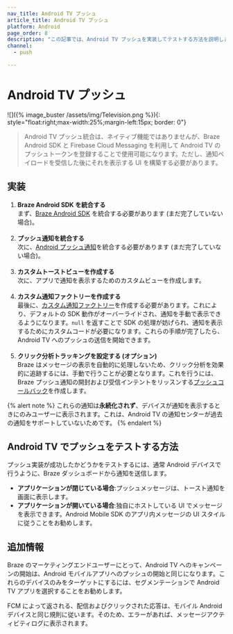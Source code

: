 ```yaml
---
nav_title: Android TV プッシュ
article_title: Android TV プッシュ
platform: Android
page_order: 8
description: "この記事では、Android TV プッシュを実装してテストする方法を説明します。"
channel:
  - push

---
```


# Android TV プッシュ
![]({% image_buster /assets/img/Television.png %}){: style="float:right;max-width:25%;margin-left:15px; border: 0"}

> Android TV プッシュ統合は、ネイティブ機能ではありませんが、Braze Android SDK と Firebase Cloud Messaging を利用して Android TV のプッシュトークンを登録することで使用可能になります。ただし、通知ペイロードを受信した後にそれを表示する UI を構築する必要があります。

## 実装

1. **Braze Android SDK を統合する**<br>
まず、[Braze Android SDK]({{site.baseurl}}/developer_guide/platform_integration_guides/android/initial_sdk_setup/android_sdk_integration/?redirected=true) を統合する必要があります (まだ完了していない場合)。<br><br>
2. **プッシュ通知を統合する**<br>
次に、[Android プッシュ通知]({{site.baseurl}}/developer_guide/platform_integration_guides/android/push_notifications/android/integration/standard_integration/)を統合する必要があります (まだ完了していない場合)。<br><br>
3. **カスタムトーストビューを作成する**<br>
次に、アプリで通知を表示するためのカスタムビューを作成します。<br><br>
4. **カスタム通知ファクトリーを作成する**<br>
最後に、[カスタム通知ファクトリー]({{site.baseurl}}/developer_guide/platform_integration_guides/android/push_notifications/android/integration/standard_integration/#custom-displaying-notifications)を作成する必要があります。これにより、デフォルトの SDK 動作がオーバーライドされ、通知を手動で表示できるようになります。`null` を返すことで SDK の処理が妨げられ、通知を表示するためにカスタムコードが必要になります。これらの手順が完了したら、Android TV へのプッシュの送信を開始できます。<br><br>
5. **クリック分析トラッキングを設定する (オプション)**<br>
Braze はメッセージの表示を自動的に処理しないため、クリック分析を効果的に追跡するには、手動で行うことが必要となります。これを行うには、Braze プッシュ通知の開封および受信インテントをリッスンする[プッシュコールバック]({{site.baseurl}}/developer_guide/platform_integration_guides/android/push_notifications/android/integration/standard_integration/#android-push-listener-callback)を作成します。

{% alert note %}
これらの通知は**永続化されず**、デバイスが通知を表示するときにのみユーザーに表示されます。これは、Android TV の通知センターが過去の通知をサポートしていないためです。
{% endalert %} 

## Android TV でプッシュをテストする方法

プッシュ実装が成功したかどうかをテストするには、通常 Android デバイスで行うように、Braze ダッシュボードから通知を送信します。

- **アプリケーションが閉じている場合**:プッシュメッセージは、トースト通知を画面に表示します。
- **アプリケーションが開いている場合**:独自にホストしている UI でメッセージを表示できます。Android Mobile SDK のアプリ内メッセージの UI スタイルに従うことをお勧めします。

## 追加情報
Braze のマーケティングエンドユーザーにとって、Android TV へのキャンペーンの開始は、Android モバイルアプリへのプッシュの開始と同じになります。これらのデバイスのみをターゲットにするには、セグメンテーションで Android TV アプリを選択することをお勧めします。 

FCM によって返される、配信およびクリックされた応答は、モバイル Android デバイスと同じ規則に従います。そのため、エラーがあれば、メッセージアクティビティログに表示されます。

